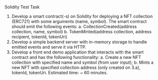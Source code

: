 Solidity Test Task

1. Develop a smart contract(-s) on Solidity for deploying a NFT collection (ERC721) with
   some arguments (name, symbol). The smart contract should emit the following events:
   a. CollectionCreated(address collection, name, symbol)
   b. TokenMinted(address collection, address recipient, tokenId, tokenUri)
2. Develop a simple backend server with in-memory storage to handle emitted events and
   serve it via HTTP.
3. Develop a front end demo application that interacts with the smart contract and has the
   following functionality:
   a. Create a new NFT collection with specified name and symbol (from user input);
   b. Mints a new NFT with specified collection address (only created on 3.a), tokenId,
   tokenUri.
   Estimated time: ~ 60 minutes.
